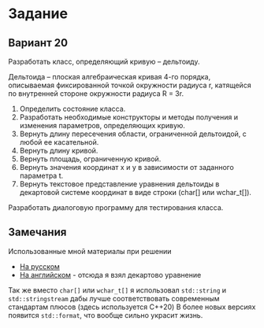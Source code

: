 # Задание

## Вариант 20

Разработать класс, определяющий кривую – дельтоиду.

Дельтоида – плоская алгебраическая кривая 4-го порядка, описываемая фиксированной точкой окружности радиуса r, катящейся по внутренней стороне окружности радиуса R = 3r.

1) Определить состояние класса.
2) Разработать необходимые конструкторы и методы получения и изменения параметров, определяющих кривую.
3) Вернуть длину пересечения области, ограниченной дельтоидой, с любой ее касательной.
4) Вернуть длину кривой.
5) Вернуть площадь, ограниченную кривой.
6) Вернуть значения координат x и y в зависимости от заданного параметра t.
7) Вернуть текстовое представление уравнения дельтоиды в декартовой системе координат в виде строки (char[] или wchar_t[]).

Разработать диалоговую программу для тестирования класса.

## Замечания
Использованные мной материалы при решении
- [На русском](https://wp.wiki-wiki.ru/wp/index.php/%D0%94%D0%B5%D0%BB%D1%8C%D1%82%D0%BE%D0%B8%D0%B4%D0%B0)
- [На английском](https://mathcurve.com/courbes2d.gb/deltoid/deltoid.shtml) - отсюда я взял декартово уравнение

Так же вместо `char[]` или `wchar_t[]` я использовал `std::string` и `std::stringstream`
дабы лучше соответствовать современным стандартам плюсов (здесь используется C++20)
В более новых версиях появится `std::format`, что вообще сильно украсит жизнь.